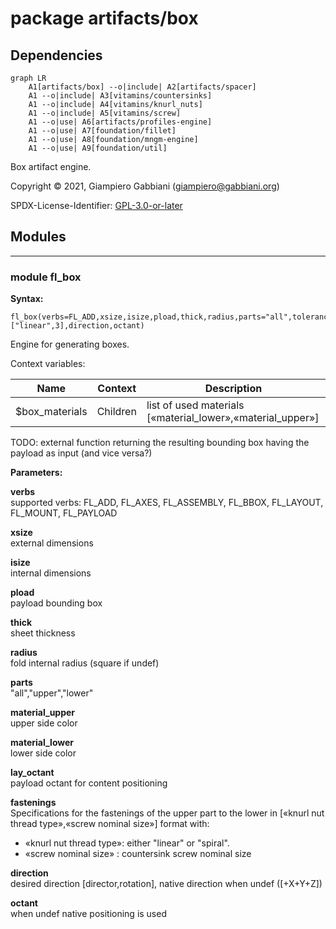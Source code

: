 # package artifacts/box

## Dependencies

```mermaid
graph LR
    A1[artifacts/box] --o|include| A2[artifacts/spacer]
    A1 --o|include| A3[vitamins/countersinks]
    A1 --o|include| A4[vitamins/knurl_nuts]
    A1 --o|include| A5[vitamins/screw]
    A1 --o|use| A6[artifacts/profiles-engine]
    A1 --o|use| A7[foundation/fillet]
    A1 --o|use| A8[foundation/mngm-engine]
    A1 --o|use| A9[foundation/util]
```

Box artifact engine.

Copyright © 2021, Giampiero Gabbiani (giampiero@gabbiani.org)

SPDX-License-Identifier: [GPL-3.0-or-later](https://spdx.org/licenses/GPL-3.0-or-later.html)


## Modules

---

### module fl_box

__Syntax:__

    fl_box(verbs=FL_ADD,xsize,isize,pload,thick,radius,parts="all",tolerance=0.3,material_upper,material_lower,fillet=true,lay_octant,fastenings=["linear",3],direction,octant)

Engine for generating boxes.

Context variables:

| Name           | Context   | Description |
| -------------- | --------  | ----------- |
| $box_materials | Children  | list of used materials [«material_lower»,«material_upper»] |

TODO: external function returning the resulting bounding box having the
payload as input (and vice versa?)


__Parameters:__

__verbs__  
supported verbs: FL_ADD, FL_AXES, FL_ASSEMBLY, FL_BBOX, FL_LAYOUT, FL_MOUNT, FL_PAYLOAD

__xsize__  
external dimensions

__isize__  
internal dimensions

__pload__  
payload bounding box

__thick__  
sheet thickness

__radius__  
fold internal radius (square if undef)

__parts__  
"all","upper","lower"

__material_upper__  
upper side color

__material_lower__  
lower side color

__lay_octant__  
payload octant for content positioning


__fastenings__  
Specifications for the fastenings of the upper part to the lower in
[«knurl nut thread type»,«screw nominal size»] format with:

  - «knurl nut thread type»: either "linear" or "spiral".
  - «screw nominal size»   : countersink screw nominal size


__direction__  
desired direction [director,rotation], native direction when undef ([+X+Y+Z])

__octant__  
when undef native positioning is used


